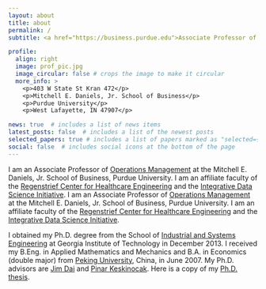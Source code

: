 ```yaml
---
layout: about
title: about
permalink: /
subtitle: <a href="https://business.purdue.edu">Associate Professor of Operations Management

profile:
  align: right
  image: prof_pic.jpg
  image_circular: false # crops the image to make it circular
  more_info: >
    <p>403 W State St Kran 472</p>
    <p>Mitchell E. Daniels, Jr. School of Business</p>
    <p>Purdue University</p>
    <p>West Lafayette, IN 47907</p>

news: true  # includes a list of news items
latest_posts: false  # includes a list of the newest posts
selected_papers: true # includes a list of papers marked as "selected={true}"
social: false  # includes social icons at the bottom of the page
---
```


<!-- Write your biography here. Tell the world about yourself. Link to your favorite [subreddit](http://reddit.com). You can put a picture in, too. The code is already in, just name your picture `prof_pic.jpg` and put it in the `img/` folder.

Put your address / P.O. box / other info right below your picture. You can also disable any of these elements by editing `profile` property of the YAML header of your `_pages/about.md`. Edit `_bibliography/papers.bib` and Jekyll will render your [publications page](/al-folio/publications/) automatically.

Link to your social media connections, too. This theme is set up to use [Font Awesome icons](http://fortawesome.github.io/Font-Awesome/) and [Academicons](https://jpswalsh.github.io/academicons/), like the ones below. Add your Facebook, Twitter, LinkedIn, Google Scholar, or just disable all of them. -->

I am an Associate Professor of [Operations Management](https://business.purdue.edu/academics/Operations/) at the Mitchell E. Daniels, Jr. School of Business, Purdue University. I am an affiliate faculty of the [Regenstrief Center for Healthcare Engineering](https://www.purdue.edu/research/rche/) and the [Integrative Data Science Initiative](). I am an Associate Professor of [Operations Management](https://business.purdue.edu/academics/Operations/) at the Mitchell E. Daniels, Jr. School of Business, Purdue University. I am an affiliate faculty of the [Regenstrief Center for Healthcare Engineering](https://www.purdue.edu/research/rche/) and the [Integrative Data Science Initiative]().

I obtained my Ph.D. degree from the School of [Industrial and Systems Engineering](https://www.isye.gatech.edu/) at Georgia Institute of Technology in December 2013. I received my B.Eng. in Applied Mathematics and Mechanics and B.A. in Economics (double major) from [Peking University](http://english.pku.edu.cn/), China, in June 2007. My Ph.D. advisors are [Jim Dai](https://people.orie.cornell.edu/jdai/) and [Pinar Keskinocak](https://www.isye.gatech.edu/users/pinar-keskinocak). Here is a copy of my [Ph.D. thesis](https://web.ics.purdue.edu/~shi178/Pengyi_Shi_phd_thesis.pdf).
